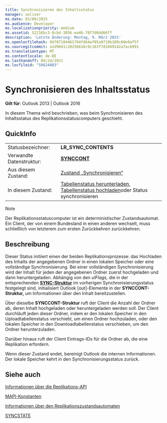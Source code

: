 ```yaml
---
title: Synchronisieren des Inhaltsstatus
manager: soliver
ms.date: 03/09/2015
ms.audience: Developer
ms.localizationpriority: medium
ms.assetid: 52216bc3-8cbd-3856-ea46-78f7d0dd66ff
description: 'Letzte Änderung: Montag, 9. März 2015'
ms.openlocfilehash: 94707184461794fd64af05a9f19b109c60e9af5f
ms.sourcegitcommit: a1d9041c20256616c9c183f7d1049142a7ac6991
ms.translationtype: MT
ms.contentlocale: de-DE
ms.lasthandoff: 09/24/2021
ms.locfileid: "59624083"
---
```

# <a name="synchronize-contents-state"></a>Synchronisieren des Inhaltsstatus

  
  
**Gilt für**: Outlook 2013 | Outlook 2016 
  
 In diesem Thema wird beschrieben, was beim Synchronisieren des Inhaltsstatus des Replikationsstatuscomputers geschieht. 
  
## <a name="quick-info"></a>QuickInfo

|||
|:-----|:-----|
|Statusbezeichner:  <br/> |**LR_SYNC_CONTENTS** <br/> |
|Verwandte Datenstruktur:  <br/> |**[SYNCCONT](synccont.md)** <br/> |
|Aus diesem Zustand:  <br/> |[Zustand „Synchronisieren“](synchronize-state.md) <br/> |
|In diesem Zustand:  <br/> |[Tabellenstatus herunterladen,](download-table-state.md) [Tabellenstatus hochladen](upload-table-state.md)oder Status synchronisieren  <br/> |
   
> [!NOTE]
> Der Replikationsstatuscomputer ist ein deterministischer Zustandsautomat. Ein Client, der von einem Bundesland in einen anderen wechselt, muss schließlich von letzterem zum ersten Zurückkehren zurückkehren. 
  
## <a name="description"></a>Beschreibung

Dieser Status initiiert einen der beiden Replikationsprozesse: das Hochladen des Inhalts der angegebenen Ordner in einen lokalen Speicher oder eine vollständige Synchronisierung. Bei einer vollständigen Synchronisierung wird der Inhalt für jeden der angegebenen Ordner zuerst hochgeladen und dann heruntergeladen. Abhängig von den *ulFlags,* die in der entsprechenden **[SYNC-Struktur](sync.md)** im vorherigen Synchronisierungsstatus festgelegt sind, initialisiert Outlook [out]-Elemente in der **SYNCCONT-Struktur,** um Informationen über den Inhalt bereitzustellen. 
  
Über dieselbe **SYNCCONT-Struktur** ruft der Client die Anzahl der Ordner ab, deren Inhalt hochgeladen oder heruntergeladen werden soll. Der Client durchläuft jeden dieser Ordner, indem er den lokalen Speicher in den Uploadtabellenstatus verschiebt, um einen Ordner hochzuladen, oder den lokalen Speicher in den Downloadtabellenstatus verschieben, um den Ordner herunterzuladen. 
  
Darüber hinaus ruft der Client Eintrags-IDs für die Ordner ab, die eine Replikation erfordern.
  
Wenn dieser Zustand endet, bereinigt Outlook die internen Informationen. Der lokale Speicher kehrt in den Synchronisierungsstatus zurück.
  
## <a name="see-also"></a>Siehe auch



[Informationen über die Replikations-API](about-the-replication-api.md)
  
[MAPI-Konstanten](mapi-constants.md)
  
[Informationen über den Replikationszustandsautomaten](about-the-replication-state-machine.md)
  
[SYNCSTATE](syncstate.md)

